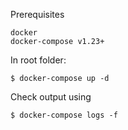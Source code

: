 Prerequisites

```
docker
docker-compose v1.23+
```

In root folder:

```
$ docker-compose up -d
```

Check output using

```
$ docker-compose logs -f
```

